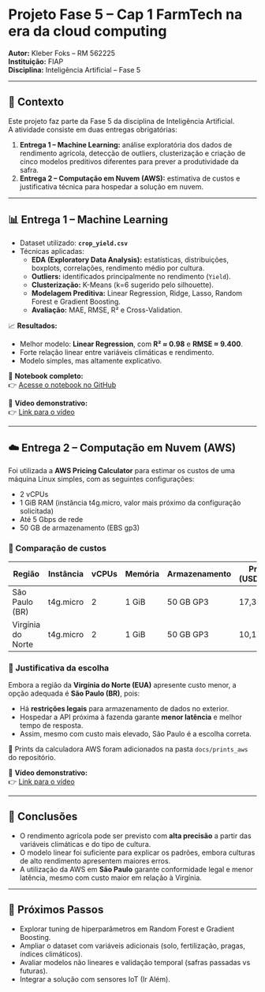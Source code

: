 # Projeto Fase 5 – Cap 1 FarmTech na era da cloud computing
**Autor:** Kleber Foks – RM 562225  
**Instituição:** FIAP  
**Disciplina:** Inteligência Artificial – Fase 5  

---

## 📌 Contexto
Este projeto faz parte da Fase 5 da disciplina de Inteligência Artificial.  
A atividade consiste em duas entregas obrigatórias:

1. **Entrega 1 – Machine Learning:** análise exploratória dos dados de rendimento agrícola, detecção de outliers, clusterização e criação de cinco modelos preditivos diferentes para prever a produtividade da safra.  
2. **Entrega 2 – Computação em Nuvem (AWS):** estimativa de custos e justificativa técnica para hospedar a solução em nuvem.

---

## 📊 Entrega 1 – Machine Learning
- Dataset utilizado: **`crop_yield.csv`**  
- Técnicas aplicadas:
  - **EDA (Exploratory Data Analysis):** estatísticas, distribuições, boxplots, correlações, rendimento médio por cultura.  
  - **Outliers:** identificados principalmente no rendimento (`Yield`).  
  - **Clusterização:** K-Means (k=6 sugerido pelo silhouette).  
  - **Modelagem Preditiva:** Linear Regression, Ridge, Lasso, Random Forest e Gradient Boosting.  
  - **Avaliação:** MAE, RMSE, R² e Cross-Validation.  

📈 **Resultados:**  
- Melhor modelo: **Linear Regression**, com **R² ≈ 0.98** e **RMSE ≈ 9.400**.  
- Forte relação linear entre variáveis climáticas e rendimento.  
- Modelo simples, mas altamente explicativo.  

📄 **Notebook completo:**  
👉 [Acesse o notebook no GitHub](./KleberFoks_rm562225_pbl_fase4.ipynb)

🎥 **Vídeo demonstrativo:**  
👉 [Link para o vídeo](https://youtu.be/Sv5rjBkGEHo)

---

## ☁️ Entrega 2 – Computação em Nuvem (AWS)
Foi utilizada a **AWS Pricing Calculator** para estimar os custos de uma máquina Linux simples, com as seguintes configurações:  

- 2 vCPUs  
- 1 GiB RAM (instância t4g.micro, valor mais próximo da configuração solicitada)  
- Até 5 Gbps de rede  
- 50 GB de armazenamento (EBS gp3)  

### 🔹 Comparação de custos

| Região             | Instância | vCPUs | Memória | Armazenamento | Preço (USD/mês) |
|--------------------|-----------|-------|---------|---------------|-----------------|
| São Paulo (BR)     | t4g.micro | 2     | 1 GiB   | 50 GB GP3     | 17,38           |
| Virgínia do Norte  | t4g.micro | 2     | 1 GiB   | 50 GB GP3     | 10,13           |

### 🔹 Justificativa da escolha
Embora a região da **Virgínia do Norte (EUA)** apresente custo menor, a opção adequada é **São Paulo (BR)**, pois:  
- Há **restrições legais** para armazenamento de dados no exterior.  
- Hospedar a API próxima à fazenda garante **menor latência** e melhor tempo de resposta.  
- Assim, mesmo com custo mais elevado, São Paulo é a escolha correta.

📸 Prints da calculadora AWS foram adicionados na pasta `docs/prints_aws` do repositório.  

🎥 **Vídeo demonstrativo:**  
👉 [Link para o vídeo](https://youtu.be/mvF8M91bZQs)

---

## 🏁 Conclusões
- O rendimento agrícola pode ser previsto com **alta precisão** a partir das variáveis climáticas e do tipo de cultura.  
- O modelo linear foi suficiente para explicar os padrões, embora culturas de alto rendimento apresentem maiores erros.  
- A utilização da AWS em **São Paulo** garante conformidade legal e menor latência, mesmo com custo maior em relação à Virgínia.  

---

## 🚀 Próximos Passos
- Explorar tuning de hiperparâmetros em Random Forest e Gradient Boosting.  
- Ampliar o dataset com variáveis adicionais (solo, fertilização, pragas, índices climáticos).  
- Avaliar modelos não lineares e validação temporal (safras passadas vs futuras).  
- Integrar a solução com sensores IoT (Ir Além).
